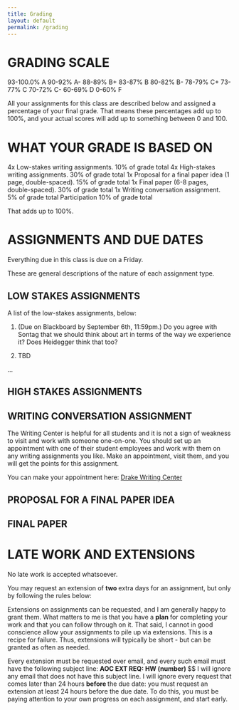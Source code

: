 ```yaml
---
title: Grading
layout: default
permalink: /grading
---
```

<!--https://www.drake.edu/dc/facultystaffresources/fysresources/fall2020fyssamplesyllabi/#d.en.345720 --> 
# GRADING SCALE

93-100.0% A
90-92% A-
88-89% B+
83-87% B
80-82% B-
78-79% C+
73-77% C
70-72% C-
60-69% D
0-60% F

All your assignments for this class are described below and assigned a percentage of your final grade. That means these percentages add up to 100%, and your actual scores will add up to something between 0 and 100. 

# WHAT YOUR GRADE IS BASED ON

4x Low-stakes writing assignments. 10% of grade total
4x High-stakes writing assignments. 30% of grade total
1x Proposal for a final paper idea (1 page, double-spaced). 15% of grade total
1x Final paper (6-8 pages, double-spaced). 30% of grade total
1x Writing conversation assignment. 5% of grade total
Participation 10% of grade total


That adds up to 100%. 

# ASSIGNMENTS AND DUE DATES

Everything due in this class is due on a Friday.  

These are general descriptions of the nature of each assignment type.

## LOW STAKES ASSIGNMENTS



A list of the low-stakes assignments, below:

1. (Due on Blackboard by September 6th, 11:59pm.)
Do you agree with Sontag that we should think about art in terms of the way we experience it? Does Heidegger think that too?


2. TBD

...

## HIGH STAKES ASSIGNMENTS

## WRITING CONVERSATION ASSIGNMENT
The Writing Center is helpful for all students and it is not a sign of weakness to visit and work with someone one-on-one. You should set up an appointment with one of their student employees and work with them on any writing assignments you like. Make an appointment, visit them, and you will get the points for this assignment.

You can make your appointment here: <a href=https://library.drake.edu/writing-center/>Drake Writing Center</a>

## PROPOSAL FOR A FINAL PAPER IDEA


## FINAL PAPER


# LATE WORK AND EXTENSIONS

No late work is accepted whatsoever. 

You may request an extension of <b> two </b> extra days for an assignment, but only by following the rules below:

Extensions on assignments can be requested, and I am generally happy to grant them. What matters to me is that you have a <b> plan  </b> for completing your work and that you can follow through on it. That said, I cannot in good conscience allow your assignments to pile up via extensions. This is a recipe for failure. Thus, extensions will typically be short - but can be granted as often as needed.

Every extension must be requested over email, and every such email must have the following subject line: <b> AOC EXT REQ: HW (number) </b> $$ I will ignore any email that does not have this subject line. I will ignore every request that comes later than 24 hours <b> before </b> the due date: you must request an extension at least 24 hours before the due date. To do this, you must be paying attention to your own progress on each assignment, and start early.





<!-- I will grade your grammar and spelling, to a certain extent. It is not an insult - I want to help you write better and more clearly.

I will point out mistakes once per submission, and after that I will deduct for them without pointing them out. For example, if you write "then" instead of "than" (in a situation where that's wrong), I'll say something - but I won't keep pointing this out and cover your essay in red marker. I expect you to learn the lesson and improve, or ask me if you're not sure what I'm getting at. -->

